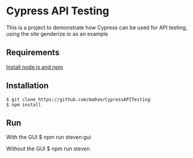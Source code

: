 # Cypress API Testing

This is a project to demonstrate how Cypress can be used for API testing, using the site genderize.io as an example

## Requirements

[Install node.js and npm](https://docs.npmjs.com/downloading-and-installing-node-js-and-npm)

## Installation

    $ git clone https://github.com/ma0sm/CypressAPITesting
    $ npm install
    
## Run

With the GUI
    $ npm run steven:gui
    
Without the GUI
    $ npm run steven
